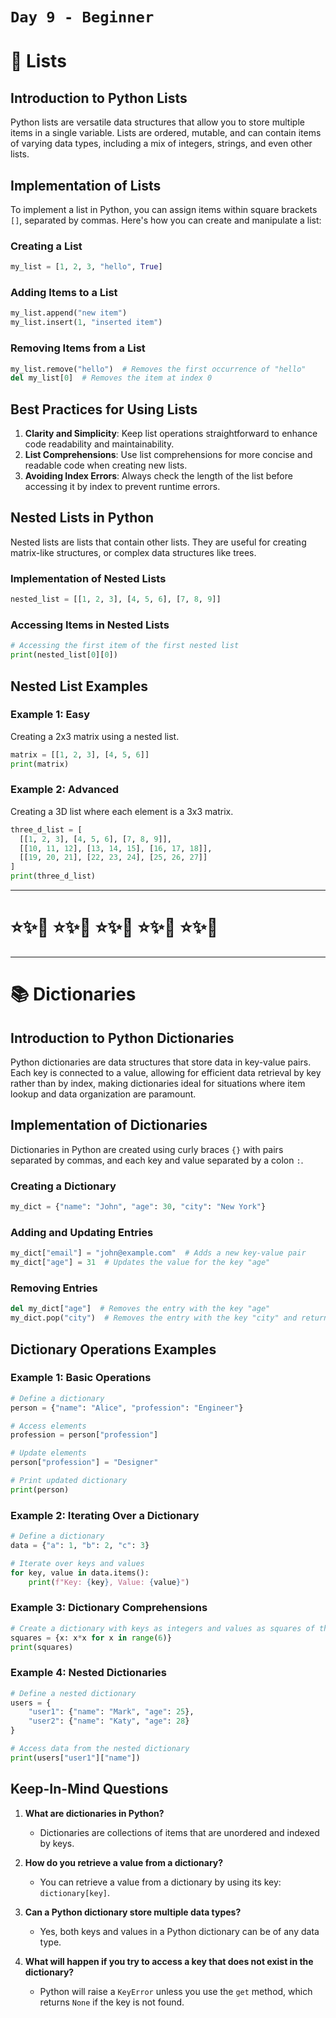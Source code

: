 # `Day 9 - Beginner`

# 🌸 Lists 

## Introduction to Python Lists

Python lists are versatile data structures that allow you to store multiple items in a single variable. Lists are ordered, mutable, and can contain items of varying data types, including a mix of integers, strings, and even other lists.

## Implementation of Lists

To implement a list in Python, you can assign items within square brackets `[]`, separated by commas. Here's how you can create and manipulate a list:

### Creating a List

```python
my_list = [1, 2, 3, "hello", True]
```

### Adding Items to a List

```python
my_list.append("new item")
my_list.insert(1, "inserted item")
```

### Removing Items from a List

```python
my_list.remove("hello")  # Removes the first occurrence of "hello"
del my_list[0]  # Removes the item at index 0
```

## Best Practices for Using Lists

1. **Clarity and Simplicity**: Keep list operations straightforward to enhance code readability and maintainability.
2. **List Comprehensions**: Use list comprehensions for more concise and readable code when creating new lists.
3. **Avoiding Index Errors**: Always check the length of the list before accessing it by index to prevent runtime errors.

## Nested Lists in Python

Nested lists are lists that contain other lists. They are useful for creating matrix-like structures, or complex data structures like trees.

### Implementation of Nested Lists

```python
nested_list = [[1, 2, 3], [4, 5, 6], [7, 8, 9]]
```

### Accessing Items in Nested Lists

```python
# Accessing the first item of the first nested list
print(nested_list[0][0])
```

## Nested List Examples

### Example 1: Easy

Creating a 2x3 matrix using a nested list.

```python
matrix = [[1, 2, 3], [4, 5, 6]]
print(matrix)
```

### Example 2: Advanced

Creating a 3D list where each element is a 3x3 matrix.

```python
three_d_list = [
  [[1, 2, 3], [4, 5, 6], [7, 8, 9]],
  [[10, 11, 12], [13, 14, 15], [16, 17, 18]],
  [[19, 20, 21], [22, 23, 24], [25, 26, 27]]
]
print(three_d_list)
```


---

# ⭐️✨🌸 ⭐️✨🌸 ⭐️✨🌸 ⭐️✨🌸 ⭐️✨🌸 

---


# 📚 Dictionaries

## Introduction to Python Dictionaries

Python dictionaries are data structures that store data in key-value pairs. Each key is connected to a value, allowing for efficient data retrieval by key rather than by index, making dictionaries ideal for situations where item lookup and data organization are paramount.

## Implementation of Dictionaries

Dictionaries in Python are created using curly braces `{}` with pairs separated by commas, and each key and value separated by a colon `:`.

### Creating a Dictionary

```python
my_dict = {"name": "John", "age": 30, "city": "New York"}
```

### Adding and Updating Entries

```python
my_dict["email"] = "john@example.com"  # Adds a new key-value pair
my_dict["age"] = 31  # Updates the value for the key "age"
```

### Removing Entries

```python
del my_dict["age"]  # Removes the entry with the key "age"
my_dict.pop("city")  # Removes the entry with the key "city" and returns its value
```

## Dictionary Operations Examples

### Example 1: Basic Operations

```python
# Define a dictionary
person = {"name": "Alice", "profession": "Engineer"}

# Access elements
profession = person["profession"]

# Update elements
person["profession"] = "Designer"

# Print updated dictionary
print(person)
```

### Example 2: Iterating Over a Dictionary

```python
# Define a dictionary
data = {"a": 1, "b": 2, "c": 3}

# Iterate over keys and values
for key, value in data.items():
    print(f"Key: {key}, Value: {value}")
```

### Example 3: Dictionary Comprehensions

```python
# Create a dictionary with keys as integers and values as squares of the keys
squares = {x: x*x for x in range(6)}
print(squares)
```

### Example 4: Nested Dictionaries

```python
# Define a nested dictionary
users = {
    "user1": {"name": "Mark", "age": 25},
    "user2": {"name": "Katy", "age": 28}
}

# Access data from the nested dictionary
print(users["user1"]["name"])
```

## Keep-In-Mind Questions

1. **What are dictionaries in Python?**
   - Dictionaries are collections of items that are unordered and indexed by keys.

2. **How do you retrieve a value from a dictionary?**
   - You can retrieve a value from a dictionary by using its key: `dictionary[key]`.

3. **Can a Python dictionary store multiple data types?**
   - Yes, both keys and values in a Python dictionary can be of any data type.

4. **What will happen if you try to access a key that does not exist in the dictionary?**
   - Python will raise a `KeyError` unless you use the `get` method, which returns `None` if the key is not found.
